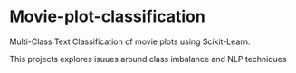 # Movie-plot-classification

Multi-Class Text Classification of movie plots using Scikit-Learn.

This projects explores isuues around class imbalance and NLP techniques
